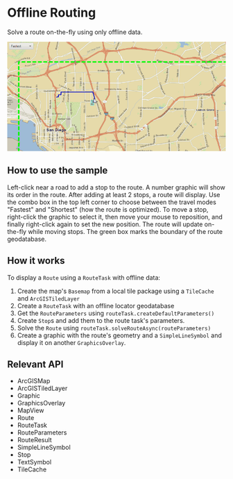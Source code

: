 # Offline Routing

Solve a route on-the-fly using only offline data.

![](OfflineRouting.gif)

## How to use the sample

Left-click near a road to add a stop to the route. A number graphic will show its order in the route. After 
adding at least 2 stops, a route will display. Use the combo box in the top left corner to choose between the travel 
modes "Fastest" and "Shortest" (how the route is optimized). To move a stop, right-click the graphic to select it, 
then move your mouse to reposition, and finally right-click again to set the new position. The route will update 
on-the-fly while moving stops. The green box marks the boundary of the route geodatabase.

## How it works

To display a `Route` using a `RouteTask` with offline data:


1.  Create the map's `Basemap` from a local tile package using a `TileCache` and `ArcGISTiledLayer`
2.  Create a `RouteTask` with an offline locator geodatabase
3.  Get the `RouteParameters` using `routeTask.createDefaultParameters()`
4.  Create `Stop`s and add them to the route task's parameters.
5.  Solve the `Route` using `routeTask.solveRouteAsync(routeParameters)`
6.  Create a graphic with the route's geometry and a `SimpleLineSymbol` and display it on another 
  `GraphicsOverlay`.


## Relevant API


*   ArcGISMap
*   ArcGISTiledLayer
*   Graphic
*   GraphicsOverlay
*   MapView
*   Route
*   RouteTask
*   RouteParameters
*   RouteResult
*   SimpleLineSymbol
*   Stop
*   TextSymbol
*   TileCache

